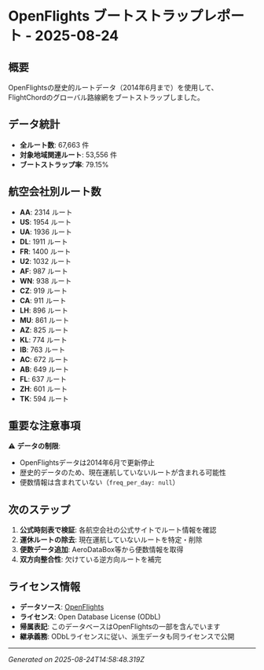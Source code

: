 # OpenFlights ブートストラップレポート - 2025-08-24

## 概要

OpenFlightsの歴史的ルートデータ（2014年6月まで）を使用して、FlightChordのグローバル路線網をブートストラップしました。

## データ統計

- **全ルート数**: 67,663 件
- **対象地域関連ルート**: 53,556 件
- **ブートストラップ率**: 79.15%

## 航空会社別ルート数

- **AA**: 2314 ルート
- **US**: 1954 ルート
- **UA**: 1936 ルート
- **DL**: 1911 ルート
- **FR**: 1400 ルート
- **U2**: 1032 ルート
- **AF**: 987 ルート
- **WN**: 938 ルート
- **CZ**: 919 ルート
- **CA**: 911 ルート
- **LH**: 896 ルート
- **MU**: 861 ルート
- **AZ**: 825 ルート
- **KL**: 774 ルート
- **IB**: 763 ルート
- **AC**: 672 ルート
- **AB**: 649 ルート
- **FL**: 637 ルート
- **ZH**: 601 ルート
- **TK**: 594 ルート

## 重要な注意事項

⚠️ **データの制限**:
- OpenFlightsデータは2014年6月で更新停止
- 歴史的データのため、現在運航していないルートが含まれる可能性
- 便数情報は含まれていない（`freq_per_day: null`）

## 次のステップ

1. **公式時刻表で検証**: 各航空会社の公式サイトでルート情報を確認
2. **運休ルートの除去**: 現在運航していないルートを特定・削除
3. **便数データ追加**: AeroDataBox等から便数情報を取得
4. **双方向整合性**: 欠けている逆方向ルートを補完

## ライセンス情報

- **データソース**: [OpenFlights](https://openflights.org/data.php)
- **ライセンス**: Open Database License (ODbL)
- **帰属表記**: このデータベースはOpenFlightsの一部を含んでいます
- **継承義務**: ODbLライセンスに従い、派生データも同ライセンスで公開

---
*Generated on 2025-08-24T14:58:48.319Z*
